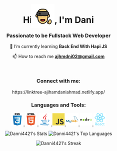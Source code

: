 <h1 align="center">Hi <img src="./assets/wave.png" style="margin-bottom: -15px; margin-left: -10px;" width="75"/>, I'm Dani</h1>
<h3 align="center">Passionate to be Fullstack Web Developer</h3>
<div align="center">
  
 🌱 I’m currently learning **Back End With Hapi JS**

📫 How to reach me **ajhmdni02@gmail.com**

<br/>
  <h3>Connect with me:</h3>
https://linktree-ajihamdaniahmad.netlify.app/

<h3>Languages and Tools:</h3>
<p> <a href="https://www.w3schools.com/css/" target="_blank" rel="noreferrer"> <img src="https://raw.githubusercontent.com/devicons/devicon/master/icons/css3/css3-original-wordmark.svg" alt="css3" width="40" height="40"/> </a> <a href="https://www.w3.org/html/" target="_blank" rel="noreferrer"> <img src="https://raw.githubusercontent.com/devicons/devicon/master/icons/html5/html5-original-wordmark.svg" alt="html5" width="40" height="40"/> </a> <a href="https://www.java.com" target="_blank" rel="noreferrer"> <img src="https://raw.githubusercontent.com/devicons/devicon/master/icons/java/java-original.svg" alt="java" width="40" height="40"/> </a> <a href="https://developer.mozilla.org/en-US/docs/Web/JavaScript" target="_blank" rel="noreferrer"> <img src="https://raw.githubusercontent.com/devicons/devicon/master/icons/javascript/javascript-original.svg" alt="javascript" width="40" height="40"/> </a> <a href="https://www.mysql.com/" target="_blank" rel="noreferrer"> <img src="https://raw.githubusercontent.com/devicons/devicon/master/icons/mysql/mysql-original-wordmark.svg" alt="mysql" width="40" height="40"/> </a> <a href="https://nodejs.org" target="_blank" rel="noreferrer"> <img src="https://raw.githubusercontent.com/devicons/devicon/master/icons/nodejs/nodejs-original-wordmark.svg" alt="nodejs" width="40" height="40"/> </a> <a href="https://reactjs.org/" target="_blank" rel="noreferrer"> <img src="https://raw.githubusercontent.com/devicons/devicon/master/icons/react/react-original-wordmark.svg" alt="react" width="40" height="40"/> </a> </p>

![Danni4421's Stats](https://github-readme-stats.vercel.app/api?username=Danni4421&theme=tokyonight&show_icons=true&hide_border=true&count_private=false)
![Danni4421's Top Languages](https://github-readme-stats.vercel.app/api/top-langs/?username=Danni4421&theme=tokyonight&show_icons=true&hide_border=true&layout=compact)

![Danni4421's Streak](https://github-readme-streak-stats.herokuapp.com/?user=Danni4421&theme=tokyonight&hide_border=true)

</div>

